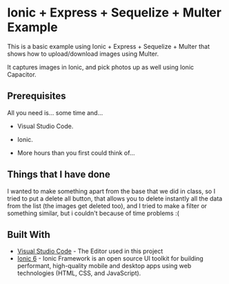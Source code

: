 # Ionic + Express + Sequelize + Multer Example

This is a basic example using Ionic + Express + Sequelize + Multer that shows how to upload/download images using Multer.

It captures images in Ionic, and pick photos up as well using Ionic Capacitor.

## Prerequisites

All you need is... some time and...
* Visual Studio Code.
* Ionic.

* More hours than you first could think of...


## Things that I have done

I wanted to make something apart from the base that we did in class, so I tried to put a delete all button, that allows you to delete instantly all the data from the list (the images get deleted too), and I tried to make a filter or something similar, but i couldn't because of time problems :(

## Built With

* [Visual Studio Code](https://code.visualstudio.com/) - The Editor used in this project
* [Ionic 6](https://ionicframework.com/docs/intro) - Ionic Framework is an open source UI toolkit for building performant, high-quality mobile and desktop apps using web technologies (HTML, CSS, and JavaScript).

